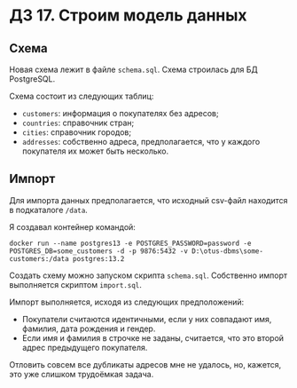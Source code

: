 # ДЗ 17. Строим модель данных

## Схема

Новая схема лежит в файле `schema.sql`. Схема строилась для БД PostgreSQL.

Схема состоит из следующих таблиц:

- `customers`: информация о покупателях без адресов;
- `countries`: справочник стран;
- `cities`: справочник городов;
- `addresses`: собственно адреса, предполагается, что у каждого покупателя их может быть несколько.

## Импорт

Для импорта данных предполагается, что исходный csv-файл находится в подкаталоге `/data`. 

Я создавал контейнер командой:

`docker run --name postgres13 -e POSTGRES_PASSWORD=password -e POSTGRES_DB=some_customers -d -p 9876:5432 -v D:\otus-dbms\some-customers:/data postgres:13.2`

Создать схему можно запуском скрипта `schema.sql`. Собственно импорт выполняется скриптом `import.sql`.

Импорт выполняется, исходя из следующих предположений:

- Покупатели считаются идентичными, если у них совпадают имя, фамилия, дата рождения и гендер.
- Если имя и фамилия в строчке не заданы, считается, что это второй адрес предыдущего покупателя.

Отловить совсем все дубликаты адресов мне не удалось, но, кажется, это уже слишком трудоёмкая задача.